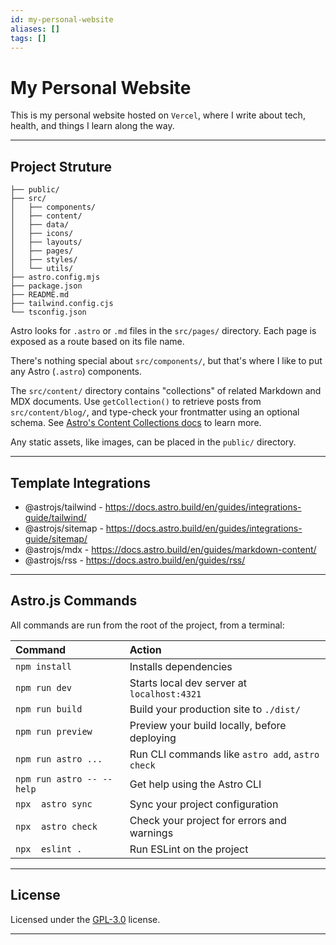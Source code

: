 ```yaml
---
id: my-personal-website
aliases: []
tags: []
---
```


# My Personal Website

This is my personal website hosted on `Vercel`, where I write about tech, health,
and things I learn along the way.

---

## Project Struture

```text
├── public/
├── src/
│   ├── components/
│   ├── content/
│   ├── data/
│   ├── icons/
│   ├── layouts/
│   ├── pages/
│   ├── styles/
│   └── utils/
├── astro.config.mjs
├── package.json
├── README.md
├── tailwind.config.cjs
└── tsconfig.json
```

Astro looks for `.astro` or `.md` files in the `src/pages/` directory. Each page
is exposed as a route based on its file name.

There's nothing special about `src/components/`, but that's where I like to put
any Astro (`.astro`) components.

The `src/content/` directory contains "collections" of related Markdown and MDX
documents. Use `getCollection()` to retrieve posts from `src/content/blog/`, and
type-check your frontmatter using an optional schema. See
[Astro's Content Collections docs](https://docs.astro.build/en/guides/content-collections/)
to learn more.

Any static assets, like images, can be placed in the `public/` directory.

---

## Template Integrations

- @astrojs/tailwind - <https://docs.astro.build/en/guides/integrations-guide/tailwind/>
- @astrojs/sitemap - <https://docs.astro.build/en/guides/integrations-guide/sitemap/>
- @astrojs/mdx - <https://docs.astro.build/en/guides/markdown-content/>
- @astrojs/rss - <https://docs.astro.build/en/guides/rss/>

---

## Astro.js Commands

All commands are run from the root of the project, from a terminal:

| Command                   | Action                                           |
| :------------------------ | :----------------------------------------------- |
| `npm install`             | Installs dependencies                            |
| `npm run dev`             | Starts local dev server at `localhost:4321`      |
| `npm run build`           | Build your production site to `./dist/`          |
| `npm run preview`         | Preview your build locally, before deploying     |
| `npm run astro ...`       | Run CLI commands like `astro add`, `astro check` |
| `npm run astro -- --help` | Get help using the Astro CLI                     |
| `npx  astro sync`         | Sync your project configuration                  |
| `npx  astro check`        | Check your project for errors and warnings       |
| `npx  eslint .`           | Run ESLint on the project                        |

---

## License

Licensed under the
[GPL-3.0](https://github.com/Aquabbas/abbashayder/blob/develop/LICENSE)
license.

---
